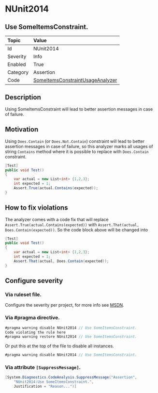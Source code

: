 # NUnit2014

## Use SomeItemsConstraint.

| Topic    | Value
| :--      | :--
| Id       | NUnit2014
| Severity | Info
| Enabled  | True
| Category | Assertion
| Code     | [SomeItemsConstraintUsageAnalyzer](https://github.com/nunit/nunit.analyzers/blob/0.2.0/src/nunit.analyzers/ConstraintUsage/SomeItemsConstraintUsageAnalyzer.cs)


## Description

Using SomeItemsConstraint will lead to better assertion messages in case of failure.

## Motivation

Using `Does.Contain` (or `Does.Not.Contain`) constraint will lead to better assertion messages in case of failure, 
so this analyzer marks all usages of string `Contains` method where it is possible to replace 
with `Does.Contain` constraint.

```csharp
[Test]
public void Test()
{
    var actual = new List<int> {1,2,3};
    int expected = 1;
    Assert.True(actual.Contains(expected));
}
```

## How to fix violations

The analyzer comes with a code fix that will replace `Assert.True(actual.Contains(expected))` with
`Assert.That(actual, Does.Contain(expected))`. So the code block above will be changed into

```csharp
[Test]
public void Test()
{
    var actual = new List<int> {1,2,3};
    int expected = 1;
    Assert.That(actual, Does.Contain(expected));
}
```

<!-- start generated config severity -->
## Configure severity

### Via ruleset file.

Configure the severity per project, for more info see [MSDN](https://msdn.microsoft.com/en-us/library/dd264949.aspx).

### Via #pragma directive.

```csharp
#pragma warning disable NUnit2014 // Use SomeItemsConstraint.
Code violating the rule here
#pragma warning restore NUnit2014 // Use SomeItemsConstraint.
```

Or put this at the top of the file to disable all instances.
```csharp
#pragma warning disable NUnit2014 // Use SomeItemsConstraint.
```

### Via attribute `[SuppressMessage]`.

```csharp
[System.Diagnostics.CodeAnalysis.SuppressMessage("Assertion", 
    "NUnit2014:Use SomeItemsConstraint.",
    Justification = "Reason...")]
```
<!-- end generated config severity -->
